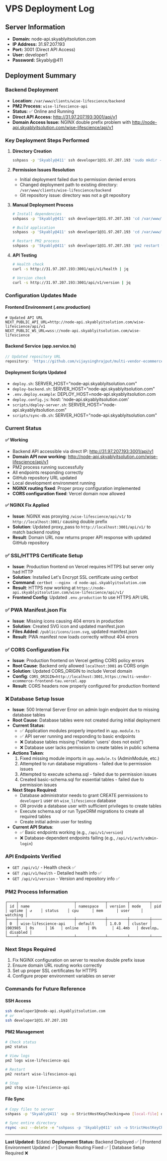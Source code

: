 # VPS Deployment Log

## Server Information
- **Domain:** node-api.skyablyitsolution.com
- **IP Address:** 31.97.207.193
- **Port:** 3001 (Direct API Access)
- **User:** developer1
- **Password:** Skyably@411

## Deployment Summary

### Backend Deployment
- **Location:** `/var/www/clients/wise-lifescience/backend`
- **PM2 Process:** `wise-lifescience-api`
- **Status:** ✅ Online and Running
- **Direct API Access:** http://31.97.207.193:3001/api/v1
- **Domain Access Issue:** NGINX double prefix problem with http://node-api.skyablyitsolution.com/wise-lifescience/api/v1

### Key Deployment Steps Performed

1. **Directory Creation**
   ```bash
   sshpass -p 'Skyably@411' ssh developer1@31.97.207.193 'sudo mkdir -p /var/www/wise-lifescience/backend'
   ```

2. **Permission Issues Resolution**
   - Initial deployment failed due to permission denied errors
   - Changed deployment path to existing directory: `/var/www/clients/wise-lifescience/backend`
   - Git repository issue: directory was not a git repository

3. **Manual Deployment Process**
   ```bash
   # Install dependencies
   sshpass -p 'Skyably@411' ssh developer1@31.97.207.193 'cd /var/www/clients/wise-lifescience/backend && npm install'
   
   # Build application
   sshpass -p 'Skyably@411' ssh developer1@31.97.207.193 'cd /var/www/clients/wise-lifescience/backend && npm run build'
   
   # Restart PM2 process
   sshpass -p 'Skyably@411' ssh developer1@31.97.207.193 'pm2 restart wise-lifescience-api'
   ```

4. **API Testing**
   ```bash
   # Health check
   curl -s http://31.97.207.193:3001/api/v1/health | jq
   
   # Version check
   curl -s http://31.97.207.193:3001/api/v1/version | jq
   ```

### Configuration Updates Made

#### Frontend Environment (.env.production)
```env
# Updated API URL
NEXT_PUBLIC_API_URL=http://node-api.skyablyitsolution.com/wise-lifescience/api/v1
NEXT_PUBLIC_WS_URL=wss://node-api.skyablyitsolution.com/wise-lifescience
```

#### Backend Service (app.service.ts)
```typescript
// Updated repository URL
repository: 'https://github.com/vijaysinghrajput/multi-vendor-ecommerce'
```

#### Deployment Scripts Updated
- `deploy.sh`: SERVER_HOST="node-api.skyablyitsolution.com"
- `deploy-backend.sh`: SERVER_HOST="node-api.skyablyitsolution.com"
- `.env.deploy.example`: DEPLOY_HOST=node-api.skyablyitsolution.com
- `deploy.config.js`: host: 'node-api.skyablyitsolution.com'
- `scripts/deploy-server.sh`: SERVER_HOST="node-api.skyablyitsolution.com"
- `scripts/sync-db.sh`: SERVER_HOST="node-api.skyablyitsolution.com"

### Current Status

#### ✅ Working
- Backend API accessible via direct IP: http://31.97.207.193:3001/api/v1
- **Domain API now working**: http://node-api.skyablyitsolution.com/wise-lifescience/api/v1
- PM2 process running successfully
- All endpoints responding correctly
- GitHub repository URL updated
- Local development environment running
- **NGINX routing fixed**: Proper proxy configuration implemented
- **CORS configuration fixed**: Vercel domain now allowed

#### ✅ NGINX Fix Applied
- **Issue**: NGINX was proxying `/wise-lifescience/api/v1/` to `http://localhost:3001/` causing double prefix
- **Solution**: Updated proxy_pass to `http://localhost:3001/api/v1/` to match backend routing
- **Result**: Domain URL now returns proper API response with updated GitHub repository

### ✅ SSL/HTTPS Certificate Setup
- **Issue**: Production frontend on Vercel requires HTTPS but server only had HTTP
- **Solution**: Installed Let's Encrypt SSL certificate using certbot
- **Command**: `certbot --nginx -d node-api.skyablyitsolution.com`
- **Result**: HTTPS now working at `https://node-api.skyablyitsolution.com/wise-lifescience/api/v1/`
- **Frontend Config**: Updated `.env.production` to use HTTPS API URL

### ✅ PWA Manifest.json Fix
- **Issue**: Missing icons causing 404 errors in production
- **Solution**: Created SVG icon and updated manifest.json
- **Files Added**: `/public/icons/icon.svg`, updated manifest.json
- **Result**: PWA manifest now loads correctly without 404 errors

### ✅ CORS Configuration Fix
- **Issue**: Production frontend on Vercel getting CORS policy errors
- **Root Cause**: Backend only allowed `localhost:3001` as CORS origin
- **Solution**: Updated CORS_ORIGIN to include Vercel domain
- **Config**: `CORS_ORIGIN=http://localhost:3001,https://multi-vendor-ecommerce-frontend-tau.vercel.app`
- **Result**: CORS headers now properly configured for production frontend

### ❌ Database Setup Issue
- **Issue**: 500 Internal Server Error on admin login endpoint due to missing database tables
- **Root Cause**: Database tables were not created during initial deployment
- **Current Status**: 
  - ✅ Application modules properly imported in `app.module.ts`
  - ✅ API server running and responding to basic endpoints
  - ❌ Database tables missing ("relation 'users' does not exist")
  - ❌ Database user lacks permission to create tables in public schema
- **Actions Taken**:
  1. Fixed missing module imports in `app.module.ts` (AdminModule, etc.)
  2. Attempted to run database migrations - failed due to permission issues
  3. Attempted to execute schema.sql - failed due to permission issues
  4. Created basic-schema.sql for essential tables - failed due to permission issues
- **Next Steps Required**:
  - Database administrator needs to grant CREATE permissions to `developer1` user on `wise_lifescience` database
  - OR provide a database user with sufficient privileges to create tables
  - Execute schema.sql or run TypeORM migrations to create all required tables
  - Create initial admin user for testing
- **Current API Status**: 
  - ✅ Basic endpoints working (e.g., `/api/v1/version`)
  - ❌ Database-dependent endpoints failing (e.g., `/api/v1/auth/admin-login`)

### API Endpoints Verified
- `GET /api/v1/` - Health check ✅
- `GET /api/v1/health` - Detailed health info ✅
- `GET /api/v1/version` - Version and repository info ✅

### PM2 Process Information
```
┌────┬─────────────────────────┬─────────────┬─────────┬─────────┬──────────┬────────┬──────┬───────────┬──────────┬──────────┬──────────┬──────────┐
│ id │ name                    │ namespace   │ version │ mode    │ pid      │ uptime │ ↺    │ status    │ cpu      │ mem      │ user     │ watching │
├────┼─────────────────────────┼─────────────┼─────────┼─────────┼──────────┼────────┼──────┼───────────┼──────────┼──────────┼──────────┼──────────┤
│ 0  │ wise-lifescience-api    │ default     │ 1.0.0   │ cluster │ 1903985  │ 0s     │ 16   │ online    │ 0%       │ 41.4mb   │ develop… │ disabled │
└────┴─────────────────────────┴─────────────┴─────────┴─────────┴──────────┴────────┴──────┴───────────┴──────────┴──────────┴──────────┴──────────┘
```

### Next Steps Required
1. Fix NGINX configuration on server to resolve double prefix issue
2. Ensure domain URL routing works correctly
3. Set up proper SSL certificates for HTTPS
4. Configure proper environment variables on server

### Commands for Future Reference

#### SSH Access
```bash
ssh developer1@node-api.skyablyitsolution.com
# or
ssh developer1@31.97.207.193
```

#### PM2 Management
```bash
# Check status
pm2 status

# View logs
pm2 logs wise-lifescience-api

# Restart
pm2 restart wise-lifescience-api

# Stop
pm2 stop wise-lifescience-api
```

#### File Sync
```bash
# Copy files to server
sshpass -p 'Skyably@411' scp -o StrictHostKeyChecking=no [local-file] developer1@node-api.skyablyitsolution.com:[remote-path]

# Sync entire directory
rsync -avz --delete -e "sshpass -p 'Skyably@411' ssh -o StrictHostKeyChecking=no" [local-dir]/ developer1@node-api.skyablyitsolution.com:[remote-dir]/
```

---

**Last Updated:** $(date)
**Deployment Status:** Backend Deployed ✅ | Frontend Environment Updated ✅ | Domain Routing Fixed ✅ | Database Setup Required ❌